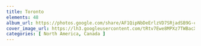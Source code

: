 ```yaml
---
title: Toronto
elements: 48
album_url: https://photos.google.com/share/AF1QipNbDeErlzVD7SRjadSB9G-c_RD0k4oYPiTnzfd7AXLDufNba3_72KnD9aKIHo0s3g?key=c3hmakpDbzRIUENMYXN6dFFsUEV3dW9HMjBFZUd3
cover_image_url: https://lh3.googleusercontent.com/tRtv7Ewe8MPXz7TWBacXzZ1DHffV4z_SvgNu4ykxeaTqg2i3nP7agFfK8JP1L3PLprBDRSNaU1yOOZDIhT0iQEBaI9eeAwmLCbeAEeMnNgc6e3LQhAF93wwMrYOwO7ZfZ48uq_PvNSRbK-THRC3xFDTxgwiD0zdOgW0H-3sb8S0QXIyoh1rEa7BUL81x0NF7nZcoV3o-tImI8i7H0j0WcWc-LTJzRQJfW14vtt6iT02cAdEkA83Htf1U4Md2Fh_YqGRI-nqqsR3Gi1b-ehJtYWYl6WxjAp2km8fCfLtBGpgxECgCgl5egTf7-NfMJRqeVheVRsEtaafIy1ptZ8607lCxGmCMY81Tp0RJP4WICyVU95L5jbbj7bKV8YK9OXWV8QsiiC2oMSOTahuO6VbhMcCjoQmvDxbY8_umAXG--uHfUQ46P8YUiCk_PkE11cMfXi_E7qRGifqNytwhFKu0gMe3m02P3YMMIadr2LsQGTyvK8rZ7--0LiCxUs1Cjj3-OFAuKB-CvrdbIzg8_MkMfxdtNhQhThu1nvSdRDiSANvVGA4siFLfptZ7WFnfhWhLR428cQxzQZISMZzA_SfH8qpIQdkfxUMW-8HJQAq9tyTV4sKbC3iXIwPk57Qdvk8iH2FkNdCkRgHBRrMtW4cP_de40w=s195-p-k-no
categories: [ North America, Canada ]
---
```


